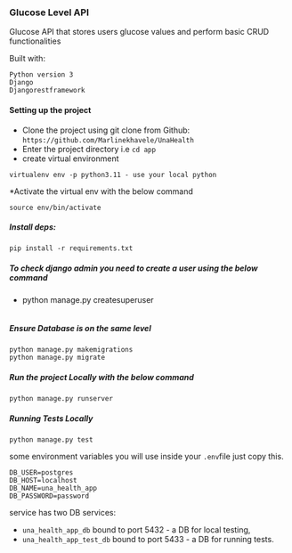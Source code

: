 ### Glucose Level API 
Glucose API that stores users glucose values and perform basic CRUD functionalities

Built with:
```shell
Python version 3
Django
Djangorestframework
```
#### Setting up the project

- Clone the project using git clone from Github: ```https://github.com/Marlinekhavele/UnaHealth```
- Enter the project directory i.e ```cd app```
- create virtual environment
```shell
virtualenv env -p python3.11 - use your local python
```
*Activate the virtual env with the below command
```shell
source env/bin/activate
```

##### Install deps:
```shell
pip install -r requirements.txt
```
##### To check django admin you need to create a user using the below command
- python manage.py createsuperuser
```shell
```
##### Ensure Database is on the same level
```
python manage.py makemigrations
python manage.py migrate
```
##### Run the project Locally with the below command 
```shell
python manage.py runserver
```


##### Running Tests Locally
```shell
python manage.py test

```
some environment variables you will use inside your `.env`file just copy this.
```shell
DB_USER=postgres
DB_HOST=localhost
DB_NAME=una_health_app
DB_PASSWORD=password
```
service has two DB services:
- `una_health_app_db` bound to port 5432 - a DB for local testing,
- `una_health_app_test_db` bound to port 5433 - a DB for running tests.
